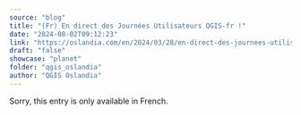 ```yaml
---
source: "blog"
title: "(Fr) En direct des Journées Utilisateurs QGIS-fr !"
date: "2024-08-02T09:12:23"
link: "https://oslandia.com/en/2024/03/28/en-direct-des-journees-utilisateurs-qgis-fr/"
draft: "false"
showcase: "planet"
folder: "qgis_oslandia"
author: "QGIS Oslandia"
---
```


Sorry, this entry is only available in French.
